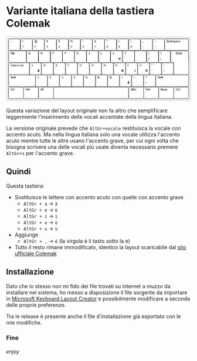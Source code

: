 # Variante italiana della tastiera Colemak

![colemak-it-variant](keyboard-layout.png)

Questa variazione del layout originale non fa altro che semplificare leggermente l'inserimento delle vocali accentate della lingua italiana.

La versione originale prevede che `AltGr+vocale` restituisca la vocale con accento acuto.
Ma nella lingua italiana solo una vocale utilizza l'accento acuto mentre tutte le altre usano l'accento grave, per cui ogni volta che bisogna scrivere una delle vocali più usate diventa necessario premere `AltGr+s` per l'accento grave.

## Quindi

Questa tastiera:

* Sostituisce le lettere con accento acuto con quelle con accento grave
  * `AltGr + a` -> `à` 
  * `AltGr + e` -> `è`
  * `AltGr + i` -> `ì`
  * `AltGr + o` -> `ò`
  * `AltGr + u` -> `ù`
* Aggiunge
  * `AltGr + ,` -> `é` (la virgola è il tasto sotto la e)
* Tutto il resto rimane immodificato, identico la layout scaricabile dal [sito ufficiale Colemak](https://colemak.com/)

## Installazione

Dato che io stesso non mi fido dei file trovati su internet a muzzo da installare nel sistema, ho messo a disposizione il file sorgente da importare in [Microsoft Keyboard Layout Creator](https://www.microsoft.com/en-us/download/details.aspx?id=102134) e possibilmente modificare a seconda delle proprie preferenze.

Tra le release è presente anche il file d'installazione già esportato con le mie modifiche.

### Fine

###### enjoy

